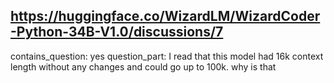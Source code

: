 ## https://huggingface.co/WizardLM/WizardCoder-Python-34B-V1.0/discussions/7

contains_question: yes
question_part: I read that this model had 16k context length without any changes and could go up to 100k. why is that